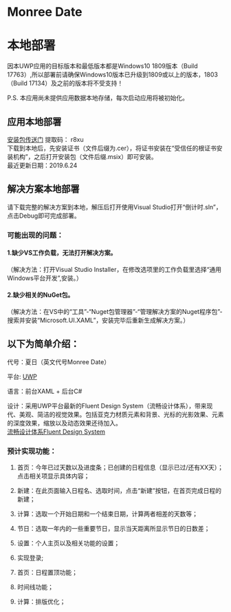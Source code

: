 # Monree Date  
# 本地部署  
因本UWP应用的目标版本和最低版本都是Windows10 1809版本（Build 17763）,所以部署前请确保Windows10版本已升级到1809或以上的版本，1803（Build 17134）及之前的版本将不受支持！  

P.S. 本应用尚未提供应用数据本地存储，每次启动应用将被初始化。  

## 应用本地部署  
[安装包传送门](https://pan.baidu.com/s/1VN_-DDYIXKm93hIlZgD1qw) 提取码：  r8xu  
下载到本地后，先安装证书（文件后缀为.cer），将证书安装在“受信任的根证书安装机构”，之后打开安装包（文件后缀.msix）即可安装。  
最近更新日期：2019.6.24  
## 解决方案本地部署
请下载完整的解决方案到本地，解压后打开使用Visual Studio打开“倒计时.sln”，点击Debug即可完成部署。  

### 可能出现的问题：  
#### 1.缺少VS工作负载，无法打开解决方案。  
（解决方法：打开Visual Studio Installer，在修改选项里的工作负载里选择“通用Windows平台开发”,安装。）  

#### 2.缺少相关的NuGet包。  
（解决方法：在VS中的“工具”-“Nuget包管理器”-“管理解决方案的Nuget程序包”-搜索并安装“Microsoft.UI.XAML”，安装完毕后重新生成解决方案。）  
  
    
    
## 以下为简单介绍：  

代号：夏日（英文代号Monree Date）  

平台: [UWP](https://docs.microsoft.com/zh-cn/windows/uwp/get-started/universal-application-platform-guide)

语言：前台XAML + 后台C#  

设计：采用UWP平台最新的Fluent Design System（流畅设计体系），带来现代、美观、简洁的视觉效果。包括亚克力材质元素和背景、光标的光影效果、元素的深度效果，缩放以及动态效果还待加入。  
[流畅设计体系Fluent Design System](https://developer.microsoft.com/zh-cn/windows/apps/design?ocid=cxfluent-getstartedheader-devcenterappsdesign)


### 预计实现功能：  

1. 首页：今年已过天数以及进度条；已创建的日程信息（显示已过/还有XX天）；点击相关项显示具体内容；

2. 新建：在此页面输入日程名、选取时间，点击“新建”按钮，在首页完成日程的新建；

2. 计算：选取一个开始日期和一个结束日期，计算两者相差的天数等；

3. 节日：选取一年内的一些重要节日，显示当天距离所显示节日的日数差；

4. 设置：个人主页以及相关功能的设置；  

5. 实现登录;  

6. 首页：日程置顶功能；  

7. 时间线功能；  

8. 计算：排版优化；  

